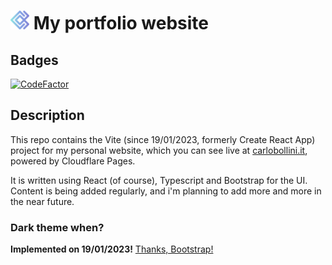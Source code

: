 # <img src="/public/logo.svg" height="30"> My portfolio website

## Badges
[![CodeFactor](https://www.codefactor.io/repository/github/carlobolla/home/badge/main)](https://www.codefactor.io/repository/github/carlobolla/home/overview/main)

## Description
This repo contains the Vite (since 19/01/2023, formerly Create React App) project for my personal website, which you can see live at [carlobollini.it](https://carlobollini.it), powered by Cloudflare Pages.

It is written using React (of course), Typescript and Bootstrap for the UI.
Content is being added regularly, and i'm planning to add more and more in the near future.

### Dark theme when?
**Implemented on 19/01/2023!** [Thanks, Bootstrap!](https://blog.getbootstrap.com/2022/12/24/bootstrap-5-3-0-alpha1/)
